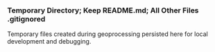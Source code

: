 ### Temporary Directory; Keep README.md; All Other Files .gitignored

Temporary files created during geoprocessing persisted here for local development and debugging.